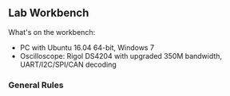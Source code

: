 ## Lab Workbench

What's on the workbench:

* PC with Ubuntu 16.04 64-bit, Windows 7
* Oscilloscope: Rigol DS4204 with upgraded 350M bandwidth, UART/I2C/SPI/CAN decoding

### General Rules
